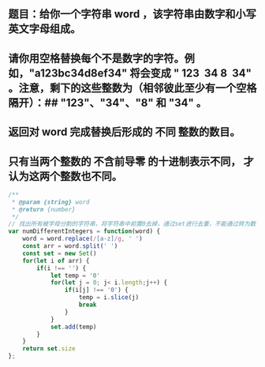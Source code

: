 ## 题目：给你一个字符串 word ，该字符串由数字和小写英文字母组成。
## 请你用空格替换每个不是数字的字符。例如，"a123bc34d8ef34" 将会变成 " 123  34 8  34" 。注意，剩下的这些整数为（相邻彼此至少有一个空格隔开）：## "123"、"34"、"8" 和 "34" 。
## 返回对 word 完成替换后形成的 不同 整数的数目。
## 只有当两个整数的 不含前导零 的十进制表示不同， 才认为这两个整数也不同。

```js
/**
 * @param {string} word
 * @return {number}
 */
// 找出所有被字母分割的字符串，将字符串中前置0去掉，通过set进行去重，不能通过转为数字后去除前置0，因为可能超出js数值的精度
var numDifferentIntegers = function(word) {
    word = word.replace(/[a-z]/g, ' ')
    const arr = word.split(' ')
    const set = new Set()
    for(let i of arr) {
        if(i !== '') {
            let temp = '0'
            for(let j = 0; j< i.length;j++) {
                if(i[j] !== '0') {
                    temp = i.slice(j)
                    break
                }
            }
            set.add(temp)
        }
    }
    return set.size
};
```